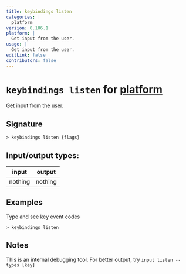 ```yaml
---
title: keybindings listen
categories: |
  platform
version: 0.106.1
platform: |
  Get input from the user.
usage: |
  Get input from the user.
editLink: false
contributors: false
---
```

<!-- This file is automatically generated. Please edit the command in https://github.com/nushell/nushell instead. -->

# `keybindings listen` for [platform](/commands/categories/platform.md)

<div class='command-title'>Get input from the user.</div>

## Signature

```> keybindings listen {flags} ```


## Input/output types:

| input   | output  |
| ------- | ------- |
| nothing | nothing |
## Examples

Type and see key event codes
```nu
> keybindings listen

```

## Notes
This is an internal debugging tool. For better output, try `input listen --types [key]`